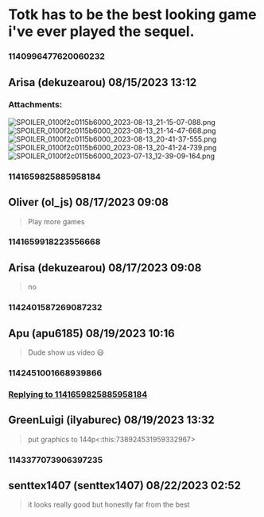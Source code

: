 # Totk has to be the best looking game i've ever played the sequel.
### 1140996477620060232
## Arisa (dekuzearou) 08/15/2023 13:12 

> 
### Attachments: 
![SPOILER_0100f2c0115b6000_2023-08-13_21-15-07-088.png](https://yuzudiscordbackup.s3.us-west-2.amazonaws.com/files-media/1140996477620060232_SPOILER_0100f2c0115b6000_2023-08-13_21-15-07-088.png)
![SPOILER_0100f2c0115b6000_2023-08-13_21-14-47-668.png](https://yuzudiscordbackup.s3.us-west-2.amazonaws.com/files-media/1140996477620060232_SPOILER_0100f2c0115b6000_2023-08-13_21-14-47-668.png)
![SPOILER_0100f2c0115b6000_2023-08-13_20-41-37-555.png](https://yuzudiscordbackup.s3.us-west-2.amazonaws.com/files-media/1140996477620060232_SPOILER_0100f2c0115b6000_2023-08-13_20-41-37-555.png)
![SPOILER_0100f2c0115b6000_2023-08-13_20-41-24-739.png](https://yuzudiscordbackup.s3.us-west-2.amazonaws.com/files-media/1140996477620060232_SPOILER_0100f2c0115b6000_2023-08-13_20-41-24-739.png)
![SPOILER_0100f2c0115b6000_2023-07-13_12-39-09-164.png](https://yuzudiscordbackup.s3.us-west-2.amazonaws.com/files-media/1140996477620060232_SPOILER_0100f2c0115b6000_2023-07-13_12-39-09-164.png)

### 1141659825885958184
## Oliver (ol_js) 08/17/2023 09:08 

> Play more games

### 1141659918223556668
## Arisa (dekuzearou) 08/17/2023 09:08 

> no

### 1142401587269087232
## Apu (apu6185) 08/19/2023 10:16 

> Dude show us video 😃

### 1142451001668939866
### [Replying to 1141659825885958184](#1141659825885958184)
## GreenLuigi (ilyaburec) 08/19/2023 13:32 

> put graphics to 144p<:this:738924531959332967>

### 1143377073906397235
## senttex1407 (senttex1407) 08/22/2023 02:52 

> it looks really good but honestly far from the best

